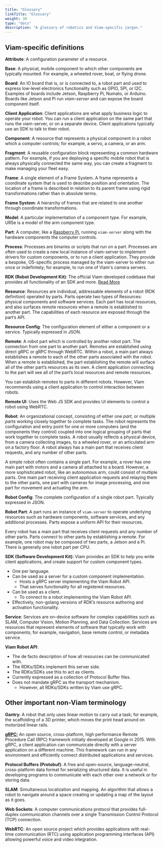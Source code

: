 ```yaml
---
title: "Glossary"
linkTitle: "Glossary"
weight: 30
type: "docs"
description: "A glossary of robotics and Viam-specific jargon."
---
```


## Viam-specific definitions

**Attribute**: A configuration parameter of a resource.

**Base**: A physical, mobile component to which other components are typically mounted.
For example, a wheeled rover, boat, or flying drone.

**Board**: An IO board that is, or is connected to, a robot part and used to express low-level electronics functionality such as GPIO, SPI, or I2C.
Examples of boards include Jetson, Raspberry Pi, Numato, or Arduino.
Boards like Jetson and Pi run _viam-server_ and can expose the board component itself.

**Client Application**: Client applications are what apply business logic to operate your robot.
You can run a client application on the same part that runs the viam-server, or on a separate device.
Client applications typically use an SDK to talk to their robot.

**Component**: A resource that represents a physical component in a robot which a computer controls; for example, a servo, a camera, or an arm.

**Fragment**: A reusable configuration block representing a common hardware pattern.
For example, if you are deploying a specific mobile robot that is always physically connected the same way, you can create a fragment to make managing your fleet easy.

**Frame**: A single element of a Frame System.
A frame represents a coordinate system that is used to describe position and orientation.
The location of a frame is described in relation to its parent frame using rigid transformations rather than in absolute terms.

**Frame System**: A hierarchy of frames that are related to one another through coordinate transformations.

**Model**: A particular implementation of a component type.
For example, UR5e is a model of the arm component type.

**Part**: A computer, like a [Raspberry Pi](https://www.raspberrypi.com/documentation/computers/raspberry-pi.html), running `viam-server` along with the hardware components the computer controls.

**Process**: Processes are binaries or scripts that run on a part.
Processes are often used to create a new local instance of viam-server to implement drivers for custom components, or to run a client application.
They provide a bespoke, OS-specific process managed by the viam-server to either run once or indefinitely; for example, to run one of Viam's camera servers.

<a id="rdk_anchor" />**RDK (Robot Development Kit)**: The official Viam-developed codebase that provides all functionality of an SDK and more.
[Read More](/program/rdk/)

**Resource**: Resources are individual, addressable elements of a robot (RDK definition) operated by parts.
Parts operate two types of Resources: physical components and software services.
Each part has local resources, and also surfaces remote resources when a remote is established to another part.
The capabilities of each resource are exposed through the part’s API.

**Resource Config**: The configuration element of either a component or a service.
Typically expressed in JSON.

<a id="remote_anchor" />**Remote**: A robot part which is controlled by another robot part.
The connection from one part to another part.
Remotes are established using direct gRPC or gRPC through WebRTC.
Within a robot, a main part always establishes a remote to each of the other parts associated with the robot.
When a remote is established, the part establishing the remote will surface all of the other part’s resources as its own.
A client application connecting to the part will see all of the part’s local resources and remote resources.

You can establish remotes to parts in different robots.
However, Viam recommends using a client application to control interaction between robots.

**Remote UI**: Uses the Web JS SDK and provides UI elements to control a robot using WebRTC.

**Robot**: An organizational concept, consisting of either one _part_, or multiple _parts_ working closely together to complete tasks.
The robot represents the configuration and entry point for one or more computers (and the components they control) coupled into one logical grouping of parts that work together to complete tasks.
A robot usually reflects a physical device, from a camera collecting images, to a wheeled rover, or an articulated arm on a factory floor.
A robot always has a main part that receives client requests, and any number of other parts.

A simple robot often contains a single part.
For example, a rover has one main part with motors and a camera all attached to a board.
However, a more sophisticated robot, like an autonomous arm, could consist of multiple parts.
One main part receiving client application requests and relaying them to the other parts, one part with cameras for image processing, and one part for movement and actuating the arm.

**Robot Config**: The complete configuration of a single robot part.
Typically expressed in JSON.

**Robot Part**: A part runs an instance of `viam-server` to operate underlying resources such as hardware components, software services, and any additional processes.
Parts expose a uniform API for their resources.

Every robot has a main part that receives client requests and any number of other parts.
Parts connect to other parts by establishing a remote.
For example, one robot may be composed of two parts, a Jetson and a Pi.
There is generally one robot part per CPU.

**SDK (Software Development Kit)**: Viam provides an SDK to help you write client applications, and create support for custom component types.

* One per language.
* Can be used as a server for a custom component implementation.
  * Hosts a gRPC server implementing the Viam Robot API.
  * That serves functionality for all registered resources.
* Can be used as a client.
  * To connect to a robot implementing the Viam Robot API.
* Effectively, non-golang versions of RDK’s resource authoring and activation functionality.

**Service**: Services are on-device software for complex capabilities such as SLAM, Computer Vision, Motion Planning, and Data Collection. Services are resources that represent elements of software that typically work with components; for example, navigation, base remote control, or metadata service.

**Viam Robot API**:

* The de facto description of how all resources can be communicated with.
* The RDKs/SDKs implement this server side.
* The RDKs/SDKs use this to act as clients.
* Currently expressed as a collection of Protocol Buffer files.
* Does not mandate gRPC as the transport mechanism.
  * However, all RDKs/SDKs written by Viam use gRPC.

## Other important non-Viam terminology

**Gantry**: A robot that only uses linear motion to carry out a task; for example, the scaffolding of a 3D printer, which moves the print head around on motorized linear rails.

[**gRPC:**](https://en.wikipedia.org/wiki/GRPC) An open source, cross-platform, high performance Remote Procedure Call (RPC) framework initially developed at Google in 2015.
With gRPC, a client application can communicate directly with a server application on a different machine.
This framework can run in any environment and efficiently connect distributed applications and services.

**Protocol Buffers (Protobuf)**: A free and open-source, language-neutral, cross-platform data format for serializing structured data.
It is useful in developing programs to communicate with each other over a network or for storing data.

**SLAM**: Simultaneous localization and mapping.
An algorithm that allows a robot to navigate around a space creating or updating a map of the layout as it goes.

**Web Sockets**: A computer communications protocol that provides full-duplex communication channels over a single Transmission Control Protocol (TCP) connection.

**WebRTC**: An open source project which provides applications with real-time communication (RTC) using application programming interfaces (API) allowing powerful voice and video integration.
